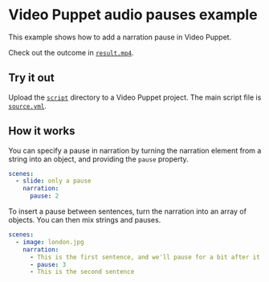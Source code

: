 # Video Puppet audio pauses example

This example shows how to add a narration pause in Video Puppet. 

Check out the outcome in [`result.mp4`](result.mp4).

## Try it out

Upload the [`script`](script) directory to a Video Puppet project. The main script file is [`source.yml`](script/source.yml).

## How it works


You can specify a pause in narration by turning the narration element from a string into an object, and providing the `pause` property. 

```yml
scenes:
  - slide: only a pause
    narration:
      pause: 2
```

To insert a pause between sentences, turn the narration into an array of objects. You can then mix strings and pauses.

```yml
scenes:
  - image: london.jpg
    narration: 
      - This is the first sentence, and we'll pause for a bit after it.
      - pause: 3
      - This is the second sentence
```

